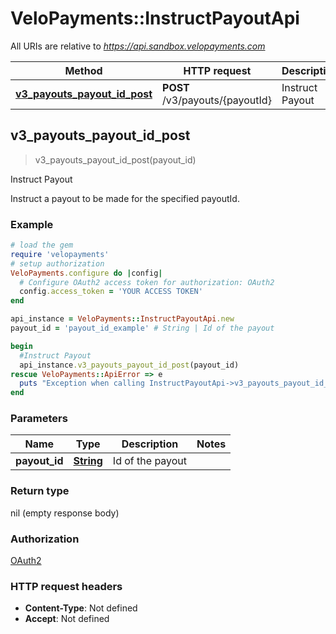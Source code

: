 # VeloPayments::InstructPayoutApi

All URIs are relative to *https://api.sandbox.velopayments.com*

Method | HTTP request | Description
------------- | ------------- | -------------
[**v3_payouts_payout_id_post**](InstructPayoutApi.md#v3_payouts_payout_id_post) | **POST** /v3/payouts/{payoutId} | Instruct Payout



## v3_payouts_payout_id_post

> v3_payouts_payout_id_post(payout_id)

Instruct Payout

Instruct a payout to be made for the specified payoutId.

### Example

```ruby
# load the gem
require 'velopayments'
# setup authorization
VeloPayments.configure do |config|
  # Configure OAuth2 access token for authorization: OAuth2
  config.access_token = 'YOUR ACCESS TOKEN'
end

api_instance = VeloPayments::InstructPayoutApi.new
payout_id = 'payout_id_example' # String | Id of the payout

begin
  #Instruct Payout
  api_instance.v3_payouts_payout_id_post(payout_id)
rescue VeloPayments::ApiError => e
  puts "Exception when calling InstructPayoutApi->v3_payouts_payout_id_post: #{e}"
end
```

### Parameters


Name | Type | Description  | Notes
------------- | ------------- | ------------- | -------------
 **payout_id** | [**String**](.md)| Id of the payout | 

### Return type

nil (empty response body)

### Authorization

[OAuth2](../README.md#OAuth2)

### HTTP request headers

- **Content-Type**: Not defined
- **Accept**: Not defined

